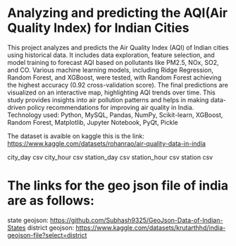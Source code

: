 # Analyzing and predicting the  AQI(Air Quality Index) for Indian Cities

This project analyzes and predicts the Air Quality Index (AQI) of Indian cities using historical data. It includes data exploration, feature selection, and model training to forecast AQI based on pollutants like PM2.5, NOx, SO2, and CO. Various machine learning models, including Ridge Regression, Random Forest, and XGBoost, were tested, with Random Forest achieving the highest accuracy (0.92 cross-validation score). The final predictions are visualized on an interactive map, highlighting AQI trends over time. This study provides insights into air pollution patterns and helps in making data-driven policy recommendations for improving air quality in India.
Technology used: Python, MySQL, Pandas, NumPy, Scikit-learn, XGBoost, Random Forest, Matplotlib, Jupyter Notebook, PyQt, Pickle

The dataset is avaible on kaggle this is the link: https://www.kaggle.com/datasets/rohanrao/air-quality-data-in-india

city_day csv
city_hour csv
station_day csv
station_hour csv
station csv

# The links for the geo json file of india are as follows:

state geojson: https://github.com/Subhash9325/GeoJson-Data-of-Indian-States
district geojson: https://www.kaggle.com/datasets/krutarthhd/india-geojson-file?select=district
